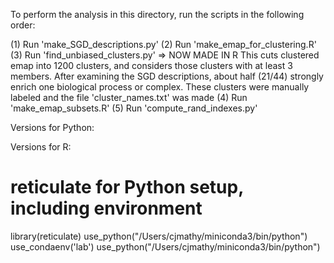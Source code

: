 To perform the analysis in this directory, run the scripts in the following order:

(1) Run 'make_SGD_descriptions.py'
(2) Run 'make_emap_for_clustering.R'
(3) Run 'find_unbiased_clusters.py' => NOW MADE IN R
    This cuts clustered emap into 1200 clusters, and considers
    those clusters with at least 3 members. After examining the SGD 
    descriptions, about half (21/44) strongly enrich one biological process or complex. These clusters were manually labeled and the
    file 'cluster_names.txt' was made
(4) Run 'make_emap_subsets.R'
(5) Run 'compute_rand_indexes.py'



Versions for Python:

Versions for R:




# reticulate for Python setup, including environment
library(reticulate)
use_python("/Users/cjmathy/miniconda3/bin/python")
use_condaenv('lab')
use_python("/Users/cjmathy/miniconda3/bin/python")